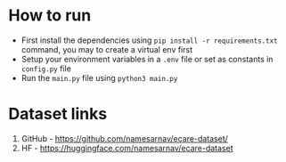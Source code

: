 # How to run

- First install the dependencies using `pip install -r requirements.txt` command, you may to create a virtual env first
- Setup your environment variables in a `.env` file or set as constants in `config.py` file
- Run the `main.py` file using `python3 main.py`

# Dataset links

1. GitHub - https://github.com/namesarnav/ecare-dataset/
2. HF - https://huggingface.com/namesarnav/ecare-dataset
